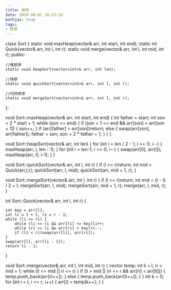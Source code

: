 ```yaml
---
title: 排序
date: 2020-08-01 16:22:10
mathjax: true
tags:
- 排序
---
```


class Sort {
    static void maxHeap(vector<int>& arr, int start, int end);
    static int Quick(vector<int>& arr, int l, int r);
    static void merge(vector<int>& arr, int l, int mid, int r);
public:

    //堆排序
    static void heapSort(vector<int>& arr, int len); 

    //快排
    static void quickSort(vector<int>& arr, int l, int r);

    //归并排序
    static void mergeSort(vector<int>& arr, int l, int r);
};

void Sort::maxHeap(vector<int>& arr, int start, int end) {
    int father = start;
    int son = 2 * start + 1;
    while (son <= end) {
        if (son + 1 <= end && arr[son] < arr[son + 1]) {
            son++;
        }
        if (arr[father] > arr[son])return;
        else {
            swap(arr[son], arr[father]);
            father = son;
            son = 2 * father + 1;
        }
    }
}

void Sort::heapSort(vector<int>& arr, int len) {
    for (int i = len / 2 - 1; i >= 0; i--) {
        maxHeap(arr, i, len - 1);
    }
    for (int i = len-1; i >= 0; i--) {
        swap(arr[0], arr[i]);
        maxHeap(arr, 0, i-1);
    }
}

void Sort::quickSort(vector<int>& arr, int l, int r)
{
    if (l >= r)return;
    int mid = Quick(arr,l,r);
    quickSort(arr, l, mid);
    quickSort(arr, mid + 1, r);
}

void Sort::mergeSort(vector<int>& arr, int l, int r)
{
    if (l >= r)return;
    int mid = (r - l) / 2 + l;
    mergeSort(arr, l, mid);
    mergeSort(arr, mid + 1, r);
    merge(arr, l, mid, r);
}

int Sort::Quick(vector<int>& arr, int l, int r)
{
    
    int key = arr[l];
    int li = l + 1, ri = r - 1;
    while (li <= ri) {
        while (li <= ri && arr[li] <= key)li++;
        while (ri >= li && arr[ri] > key)ri--;
        if (li < ri)swap(arr[li], arr[ri]);
    }
    swap(arr[l], arr[li - 1]);
    return li - 1;
}

void Sort::merge(vector<int>& arr, int l, int mid, int r)
{
    vector<int> temp;
    int li = l, ri = mid + 1;
    while (li <= mid || ri <= r) {
        if (li > mid || (ri <= r && arr[ri] < arr[li])) {
            temp.push_back(arr[ri++]);
        }
        else {
            temp.push_back(arr[li++]);
        }
    }
    int k = 0;
    for (int i = l; i <= r; i++) {
        arr[i] = temp[k++];
    }
}